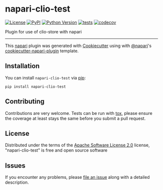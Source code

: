 # napari-clio-test

[![License](https://img.shields.io/pypi/l/napari-clio-test.svg?color=green)](https://github.com/DocSavage/napari-clio-test/raw/master/LICENSE)
[![PyPI](https://img.shields.io/pypi/v/napari-clio-test.svg?color=green)](https://pypi.org/project/napari-clio-test)
[![Python Version](https://img.shields.io/pypi/pyversions/napari-clio-test.svg?color=green)](https://python.org)
[![tests](https://github.com/DocSavage/napari-clio-test/workflows/tests/badge.svg)](https://github.com/DocSavage/napari-clio-test/actions)
[![codecov](https://codecov.io/gh/DocSavage/napari-clio-test/branch/master/graph/badge.svg)](https://codecov.io/gh/DocSavage/napari-clio-test)

Plugin for use of clio-store with napari

----------------------------------

This [napari] plugin was generated with [Cookiecutter] using with [@napari]'s [cookiecutter-napari-plugin] template.

<!--
Don't miss the full getting started guide to set up your new package:
https://github.com/napari/cookiecutter-napari-plugin#getting-started

and review the napari docs for plugin developers:
https://napari.org/docs/plugins/index.html
-->

## Installation

You can install `napari-clio-test` via [pip]:

    pip install napari-clio-test

## Contributing

Contributions are very welcome. Tests can be run with [tox], please ensure
the coverage at least stays the same before you submit a pull request.

## License

Distributed under the terms of the [Apache Software License 2.0] license,
"napari-clio-test" is free and open source software

## Issues

If you encounter any problems, please [file an issue] along with a detailed description.

[napari]: https://github.com/napari/napari
[Cookiecutter]: https://github.com/audreyr/cookiecutter
[@napari]: https://github.com/napari
[MIT]: http://opensource.org/licenses/MIT
[BSD-3]: http://opensource.org/licenses/BSD-3-Clause
[GNU GPL v3.0]: http://www.gnu.org/licenses/gpl-3.0.txt
[GNU LGPL v3.0]: http://www.gnu.org/licenses/lgpl-3.0.txt
[Apache Software License 2.0]: http://www.apache.org/licenses/LICENSE-2.0
[Mozilla Public License 2.0]: https://www.mozilla.org/media/MPL/2.0/index.txt
[cookiecutter-napari-plugin]: https://github.com/napari/cookiecutter-napari-plugin
[file an issue]: https://github.com/DocSavage/napari-clio-test/issues
[napari]: https://github.com/napari/napari
[tox]: https://tox.readthedocs.io/en/latest/
[pip]: https://pypi.org/project/pip/
[PyPI]: https://pypi.org/
